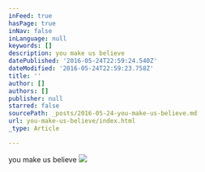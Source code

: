 ```yaml
---
inFeed: true
hasPage: true
inNav: false
inLanguage: null
keywords: []
description: you make us believe
datePublished: '2016-05-24T22:59:24.540Z'
dateModified: '2016-05-24T22:59:23.758Z'
title: ''
author: []
authors: []
publisher: null
starred: false
sourcePath: _posts/2016-05-24-you-make-us-believe.md
url: you-make-us-believe/index.html
_type: Article

---
```

you make us believe
![](https://the-grid-user-content.s3-us-west-2.amazonaws.com/ca0e3e57-92f8-4d0b-99de-56779265e4a4.jpg)